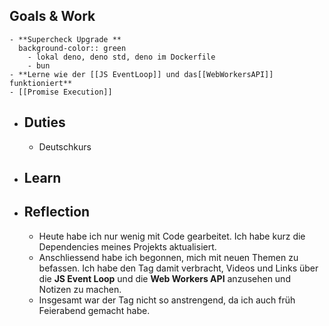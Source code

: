 ## Goals & Work
	- **Supercheck Upgrade **
	  background-color:: green
		- lokal deno, deno std, deno im Dockerfile
		- bun
	- **Lerne wie der [[JS EventLoop]] und das[[WebWorkersAPI]]  funktioniert**
	- [[Promise Execution]]
- ## Duties
	- Deutschkurs
- ## Learn
- ## Reflection
	- Heute habe ich nur wenig mit Code gearbeitet. Ich habe kurz die Dependencies meines Projekts aktualisiert.
	- Anschliessend habe ich begonnen, mich mit neuen Themen zu befassen. Ich habe den Tag damit 
	  verbracht, Videos und Links über die **JS Event Loop** und die **Web Workers API** anzusehen und Notizen zu machen.
	- Insgesamt war der Tag nicht so anstrengend, da ich auch früh Feierabend gemacht habe.
